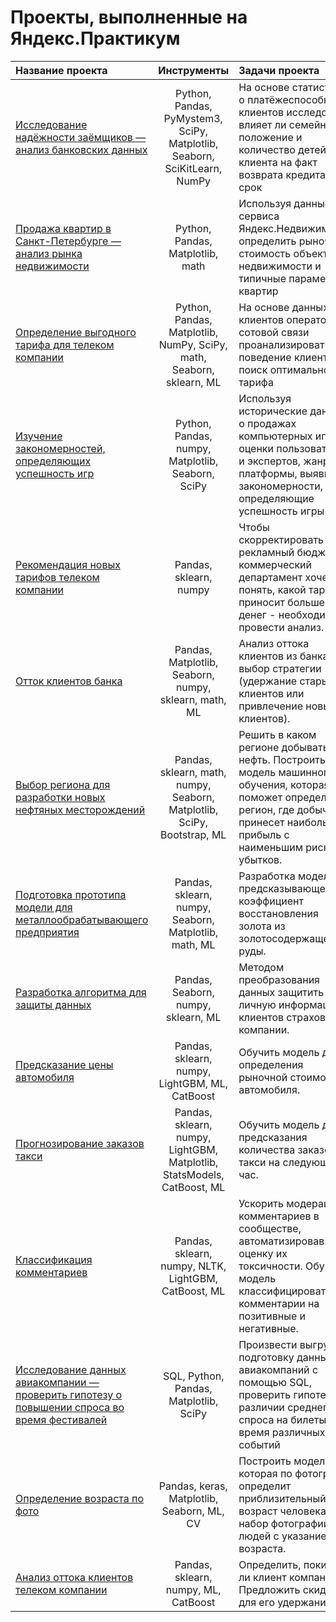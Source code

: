 # Проекты, выполненные на Яндекс.Практикум

Название проекта | Инструменты | Задачи проекта
:--- | :---: | :---
[Исследование надёжности заёмщиков — анализ банковских данных][1] | Python, Pandas, PyMystem3, SciPy, Matplotlib, Seaborn, SciKitLearn, NumPy | На основе статистики о платёжеспособности клиентов исследовать влияет ли семейное положение и количество детей клиента на факт возврата кредита в срок
[Продажа квартир в Санкт-Петербурге — анализ рынка недвижимости][2] | Python, Pandas, Matplotlib, math | Используя данные сервиса Яндекс.Недвижимость, определить рыночную стоимость объектов недвижимости и типичные параметры квартир
[Определение выгодного тарифа для телеком компании][3] | Python, Pandas, Matplotlib, NumPy, SciPy, math, Seaborn, sklearn, ML | На основе данных клиентов оператора сотовой связи проанализировать поведение клиентов и поиск оптимального тарифа
[Изучение закономерностей, определяющих успешность игр][4] | Python, Pandas, numpy, Matplotlib, Seaborn, SciPy | Используя исторические данные о продажах компьютерных игр, оценки пользователей и экспертов, жанры и платформы, выявить закономерности, определяющие успешность игры  
[Рекомендация новых тарифов телеком компании][5] | Pandas, sklearn, numpy | Чтобы скорректировать рекламный бюджет, коммерческий департамент хочет понять, какой тариф приносит больше денег - необходимо провести анализ.
[Отток клиентов банка][6] | Pandas, Matplotlib, Seaborn, numpy, sklearn, math, ML | Анализ оттока клиентов из банка для выбор стратегии (удержание старых клиентов или привлечение новых клиентов).
[Выбор региона для разработки новых нефтяных месторождений][7] | Pandas, sklearn, math, numpy, Seaborn, Matplotlib, SciPy, Bootstrap, ML | Решить в каком регионе добывать нефть. Построить модель машинного обучения, которая поможет определить регион, где добыча принесет наибольшую прибыль с наименьшим риском убытков.
[Подготовка прототипа модели для металлообрабатывающего предприятия][8] | Pandas, sklearn, numpy, Seaborn, Matplotlib, math, ML | Разработка модели, предсказывающей коэффициент восстановления золота из золотосодержащей руды.
[Разработка алгоритма для защиты данных][9] | Pandas, Seaborn, numpy, sklearn, ML | Методом преобразования данных защитить личную информацию клиентов страховой компании. 
[Предсказание цены автомобиля][10] | Pandas, sklearn, numpy, LightGBM, ML, CatBoost | Обучить модель для определения рыночной стоимости автомобиля.
[Прогнозирование заказов такси][11] | Pandas, sklearn, numpy, LightGBM, Matplotlib, StatsModels, CatBoost, ML | Обучить модель для предсказания количества заказов такси на следующий час.
[Классификация комментариев][12] | Pandas, sklearn, numpy, NLTK, LightGBM, CatBoost, ML | Ускорить модерацию комментариев в сообществе, автоматизировав оценку их токсичности. Обучить модель классифицировать комментарии на позитивные и негативные.
[Исследование данных авиакомпании — проверить гипотезу о повышении спроса во время фестивалей][13] | SQL, Python, Pandas, Matplotlib, SciPy | Произвести выгрузки и подготовку данных авиакомпаний с помощью SQL, проверить гипотезу о различии среднего спроса на билеты во время различных событий
[Определение возраста по фото][14] | Pandas, keras, Matplotlib, Seaborn, ML, CV | Построить модель, которая по фотографии определит приблизительный возраст человека. Есть набор фотографий людей с указанием возраста.	
[Анализ оттока клиентов телеком компании][15] | Pandas, sklearn, numpy, ML, CatBoost | Определить, покинет ли клиент компанию. Предложить скидку для его удержания.

[1]: https://github.com/VITikhonov/YaPracticum/blob/master/1.%20%D0%98%D1%81%D1%81%D0%BB%D0%B5%D0%B4%D0%BE%D0%B2%D0%B0%D0%BD%D0%B8%D0%B5%20%D0%BD%D0%B0%D0%B4%D1%91%D0%B6%D0%BD%D0%BE%D1%81%D1%82%D0%B8%20%D0%B7%D0%B0%D1%91%D0%BC%D1%89%D0%B8%D0%BA%D0%BE%D0%B2.ipynb
[2]: https://github.com/VITikhonov/YaPracticum/blob/master/2.%20%D0%98%D1%81%D1%81%D0%BB%D0%B5%D0%B4%D0%BE%D0%B2%D0%B0%D0%BD%D0%B8%D0%B5%20%D0%BE%D0%B1%D1%8A%D1%8F%D0%B2%D0%BB%D0%B5%D0%BD%D0%B8%D0%B9%20%D0%BE%20%D0%BF%D1%80%D0%BE%D0%B4%D0%B0%D0%B6%D0%B5%20%D0%BA%D0%B2%D0%B0%D1%80%D1%82%D0%B8%D1%80.ipynb
[3]: https://github.com/VITikhonov/YaPracticum/blob/master/3.%20%D0%9E%D0%BF%D1%80%D0%B5%D0%B4%D0%B5%D0%BB%D0%B5%D0%BD%D0%B8%D0%B5%20%D0%BF%D0%B5%D1%80%D1%81%D0%BF%D0%B5%D0%BA%D1%82%D0%B8%D0%B2%D0%BD%D0%BE%D0%B3%D0%BE%20%D1%82%D0%B0%D1%80%D0%B8%D1%84%D0%B0%20%D0%B4%D0%BB%D1%8F%20%D1%82%D0%B5%D0%BB%D0%B5%D0%BA%D0%BE%D0%BC%20%D0%BA%D0%BE%D0%BC%D0%BF%D0%B0%D0%BD%D0%B8%D0%B8.ipynb
[4]: https://github.com/VITikhonov/YaPracticum/blob/master/4.%20%D0%98%D1%81%D1%81%D0%BB%D0%B5%D0%B4%D0%BE%D0%B2%D0%B0%D0%BD%D0%B8%D0%B5%20%D1%80%D1%8B%D0%BD%D0%BA%D0%B0%20%D0%BA%D0%BE%D0%BC%D0%BF%D1%8C%D1%8E%D1%82%D0%B5%D1%80%D0%BD%D1%8B%D1%85%20%D0%B8%D0%B3%D1%80.ipynb
[5]: https://github.com/VITikhonov/YaPracticum/blob/master/5.%20%D0%A0%D0%B5%D0%BA%D0%BE%D0%BC%D0%B5%D0%BD%D0%B4%D0%B0%D1%86%D0%B8%D1%8F%20%D0%BD%D0%BE%D0%B2%D1%8B%D1%85%20%D1%82%D0%B0%D1%80%D0%B8%D1%84%D0%BE%D0%B2%20%D1%82%D0%B5%D0%BB%D0%B5%D0%BA%D0%BE%D0%BC%20%D0%BA%D0%BE%D0%BC%D0%BF%D0%B0%D0%BD%D0%B8%D0%B8.ipynb
[6]: https://github.com/VITikhonov/YaPracticum/blob/master/6.%20%D0%90%D0%BD%D0%B0%D0%BB%D0%B8%D0%B7%20%D0%BE%D1%82%D1%82%D0%BE%D0%BA%D0%B0%20%D0%BA%D0%BB%D0%B8%D0%B5%D0%BD%D1%82%D0%BE%D0%B2%20%D0%B1%D0%B0%D0%BD%D0%BA%D0%B0.ipynb
[7]: https://github.com/VITikhonov/YaPracticum/blob/master/7.%20%D0%92%D1%8B%D0%B1%D0%BE%D1%80%20%D1%80%D0%B5%D0%B3%D0%B8%D0%BE%D0%BD%D0%B0%20%D0%B4%D0%BB%D1%8F%20%D0%B1%D1%83%D1%80%D0%B5%D0%BD%D0%B8%D1%8F%20%D0%BD%D0%B5%D1%84%D1%82%D0%B5%D1%81%D0%BA%D0%B2%D0%B0%D0%B6%D0%B8%D0%BD%D1%8B.ipynb
[8]: https://github.com/VITikhonov/YaPracticum/blob/master/8.%20%D0%9C%D0%BE%D0%B4%D0%B5%D0%BB%D1%8C%20%D0%BF%D1%80%D0%B5%D0%B4%D1%81%D0%BA%D0%B0%D0%B7%D0%B0%D0%BD%D0%B8%D1%8F%20%D0%BA%D0%BE%D1%8D%D1%84%D1%84%D0%B8%D1%86%D0%B8%D0%B5%D0%BD%D1%82%D0%B0%20%D0%B2%D0%BE%D1%81%D1%81%D1%82%D0%B0%D0%BD%D0%BE%D0%B2%D0%BB%D0%B5%D0%BD%D0%B8%D1%8F%20%D0%B7%D0%BE%D0%BB%D0%BE%D1%82%D0%B0%20%D0%B8%D0%B7%20%D0%B7%D0%BE%D0%BB%D0%BE%D1%82%D0%BE%D1%81%D0%BE%D0%B4%D0%B5%D1%80%D0%B6%D0%B0%D1%89%D0%B5%D0%B9%20%D1%80%D1%83%D0%B4%D1%8B.ipynb
[9]: https://github.com/VITikhonov/YaPracticum/blob/master/9.%20%D0%A8%D0%B8%D1%84%D1%80%D0%BE%D0%B2%D0%B0%D0%BD%D0%B8%D0%B5%20%D0%B4%D0%B0%D0%BD%D0%BD%D1%8B%D1%85%20%D1%81%D1%82%D1%80%D0%B0%D1%85%D0%BE%D0%B2%D0%BE%D0%B9%20%D0%BA%D0%BE%D0%BC%D0%BF%D0%B0%D0%BD%D0%B8%D0%B8.ipynb
[10]: https://github.com/VITikhonov/YaPracticum/blob/master/10.%20%D0%9C%D0%BE%D0%B4%D0%B5%D0%BB%D1%8C%20%D0%BF%D1%80%D0%B5%D0%B4%D1%81%D0%BA%D0%B0%D0%B7%D0%B0%D0%BD%D0%B8%D1%8F%20%D1%81%D1%82%D0%BE%D0%B8%D0%BC%D0%BE%D1%81%D1%82%D0%B8%20%D0%B0%D0%B2%D1%82%D0%BE%D0%BC%D0%BE%D0%B1%D0%B8%D0%BB%D0%B5%D0%B9.ipynb
[11]: https://github.com/VITikhonov/YaPracticum/blob/master/11.%20%D0%9C%D0%BE%D0%B4%D0%B5%D0%BB%D1%8C%20%D0%BF%D1%80%D0%B5%D0%B4%D1%81%D0%BA%D0%B0%D0%B7%D0%B0%D0%BD%D0%B8%D1%8F%20%D0%BA%D0%BE%D0%BB%D0%B8%D1%87%D0%B5%D1%81%D1%82%D0%B2%D0%B0%20%D0%B7%D0%B0%D0%BA%D0%B0%D0%B7%D0%BE%D0%B2%20%D1%82%D0%B0%D0%BA%D1%81%D0%B8.ipynb
[12]: https://github.com/VITikhonov/YaPracticum/blob/master/12.%20%D0%9C%D0%BE%D0%B4%D0%B5%D0%BB%D1%8C%20%D0%BA%D0%BB%D0%B0%D1%81%D1%81%D0%B8%D1%84%D0%B8%D0%BA%D0%B0%D1%86%D0%B8%D0%B8%20%D0%BA%D0%BE%D0%BC%D0%BC%D0%B5%D0%BD%D1%82%D0%B0%D1%80%D0%B8%D0%B5%D0%B2%20%D0%B8%D0%BD%D1%82%D0%B5%D1%80%D0%BD%D0%B5%D1%82-%D0%BC%D0%B0%D0%B3%D0%B0%D0%B7%D0%B8%D0%BD%D0%B0.ipynb
[13]: https://github.com/VITikhonov/YaPracticum/blob/master/13.%20%D0%90%D0%BD%D0%B0%D0%BB%D0%B8%D0%B7%20%D1%80%D0%B5%D0%B9%D1%81%D0%BE%D0%B2%20%D0%B0%D0%B2%D0%B8%D0%B0%D0%BA%D0%BE%D0%BC%D0%BF%D0%B0%D0%BD%D0%B8%D0%B8.ipynb
[14]: https://github.com/VITikhonov/YaPracticum/blob/master/14.%20%D0%9A%D0%BE%D0%BC%D0%BF%D1%8C%D1%8E%D1%82%D0%B5%D1%80%D0%BD%D0%BE%D0%B5%20%D0%B7%D1%80%D0%B5%D0%BD%D0%B8%D0%B5.ipynb
[15]: https://github.com/VITikhonov/YaPracticum/blob/master/15.%20%D0%90%D0%BD%D0%B0%D0%BB%D0%B8%D0%B7%20%D0%BE%D1%82%D1%82%D0%BE%D0%BA%D0%B0%20%D0%BA%D0%BB%D0%B8%D0%B5%D0%BD%D1%82%D0%BE%D0%B2%20%D1%82%D0%B5%D0%BB%D0%B5%D0%BA%D0%BE%D0%BC%20%D0%BA%D0%BE%D0%BC%D0%BF%D0%B0%D0%BD%D0%B8%D0%B8.ipynb
